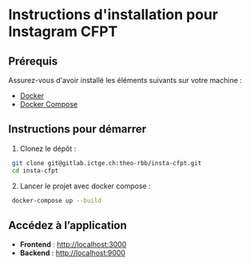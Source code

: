 # Instructions d'installation pour Instagram CFPT

## Prérequis

Assurez-vous d'avoir installé les éléments suivants sur votre machine :

- [Docker](https://www.docker.com/get-started)
- [Docker Compose](https://docs.docker.com/compose/)

## Instructions pour démarrer

1. Clonez le dépôt :

  ```bash
   git clone git@gitlab.ictge.ch:theo-rbb/insta-cfpt.git
   cd insta-cfpt
  ```

2. Lancer le projet avec docker compose :
  ```bash
   docker-compose up --build
  ```


## Accédez à l’application
- **Frontend** : [http://localhost:3000](http://localhost:3000)
- **Backend** : [http://localhost:9000](http://localhost:9000)
